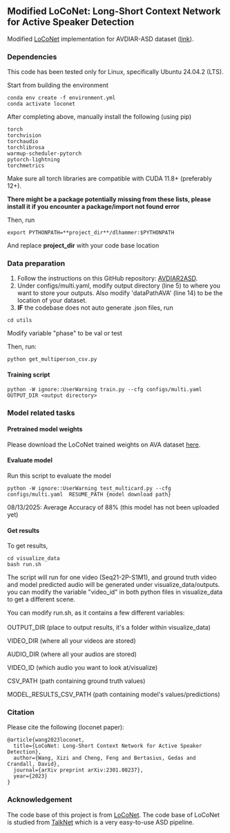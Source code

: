 ## Modified LoCoNet: Long-Short Context Network for Active Speaker Detection

Modified [LoCoNet](https://github.com/SJTUwxz/LoCoNet_ASD) implementation for AVDIAR-ASD dataset ([link](https://github.com/UTDTianGroup/AVDIAR2ASD)).

### Dependencies

This code has been tested only for Linux, specifically Ubuntu 24.04.2 (LTS).

Start from building the environment
```
conda env create -f environment.yml
conda activate loconet
```
After completing above, manually install the following (using pip)
```
torch 
torchvision
torchaudio 
torchlibrosa 
warmup-scheduler-pytorch
pytorch-lightning
torchmetrics
```
Make sure all torch libraries are compatible with CUDA 11.8+ (preferably 12+).

**There might be a package potentially missing from these lists, please install it if you encounter a package/import not found error**


Then, run
```
export PYTHONPATH=**project_dir**/dlhammer:$PYTHONPATH
```
And replace **project_dir** with your code base location

### Data preparation

1. Follow the instructions on this GitHub repository: [AVDIAR2ASD](https://github.com/UTDTianGroup/AVDIAR2ASD).
2. Under configs/multi.yaml, modify output directory (line 5) to where you want to store your outputs. Also modify 'dataPathAVA' (line 14) to be the location of your dataset.
3. **IF** the codebase does not auto generate .json files, run
```
cd utils
```
Modify variable "phase" to be val or test

Then, run:
```
python get_multiperson_csv.py
```

#### Training script
```
python -W ignore::UserWarning train.py --cfg configs/multi.yaml OUTPUT_DIR <output directory>
```
### Model related tasks

#### Pretrained model weights

Please download the LoCoNet trained weights on AVA dataset [here](https://drive.google.com/file/d/1EX-V464jCD6S-wg68yGuAa-UcsMrw8mK/view?usp=sharing).

#### Evaluate model
Run this script to evaluate the model 
```
python -W ignore::UserWarning test_multicard.py --cfg configs/multi.yaml  RESUME_PATH {model download path}
```
08/13/2025: Average Accuracy of 88% (this model has not been uploaded yet)

#### Get results
To get results,
```
cd visualize_data
bash run.sh
```
The script will run for one video (Seq21-2P-S1M1), and ground truth video and model predicted audio will be generated under visualize_data/outputs. you can modify the variable "video_id" in both python files in visualize_data to get a different scene.

You can modify run.sh, as it contains a few different variables: 
<br></br>
OUTPUT_DIR (place to output results, it's a folder within visualize_data)

VIDEO_DIR (where all your videos are stored)

AUDIO_DIR (where all your audios are stored)

VIDEO_ID (which audio you want to look at/visualize)

CSV_PATH (path containing ground truth values)

MODEL_RESULTS_CSV_PATH (path containing model's values/predictions)


### Citation

Please cite the following (loconet paper): 
```
@article{wang2023loconet,
  title={LoCoNet: Long-Short Context Network for Active Speaker Detection},
  author={Wang, Xizi and Cheng, Feng and Bertasius, Gedas and Crandall, David},
  journal={arXiv preprint arXiv:2301.08237},
  year={2023}
}
```


### Acknowledgement
The code base of this project is from [LoCoNet](https://github.com/SJTUwxz/LoCoNet_ASD). 
The code base of LoCoNet is studied from [TalkNet](https://github.com/TaoRuijie/TalkNet-ASD) which is a very easy-to-use ASD pipeline.


